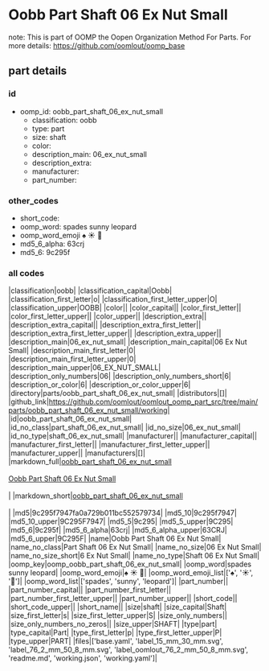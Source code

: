 # Oobb Part Shaft 06 Ex Nut Small  

note: This is part of OOMP the Oopen Organization Method For Parts. For more details: https://github.com/oomlout/oomp_base

##  part details





### id
* oomp_id: oobb_part_shaft_06_ex_nut_small
  * classification: oobb
  * type: part
  * size: shaft
  * color: 
  * description_main: 06_ex_nut_small
  * description_extra: 
  * manufacturer: 
  * part_number: 

### other_codes
* short_code: 
* oomp_word: spades sunny leopard
* oomp_word_emoji :spades: :sunny: :leopard:
* md5_6_alpha: 63crj
* md5_6: 9c295f

### all codes 
|classification|oobb|
|classification_capital|Oobb|
|classification_first_letter|o|
|classification_first_letter_upper|O|
|classification_upper|OOBB|
|color||
|color_capital||
|color_first_letter||
|color_first_letter_upper||
|color_upper||
|description_extra||
|description_extra_capital||
|description_extra_first_letter||
|description_extra_first_letter_upper||
|description_extra_upper||
|description_main|06_ex_nut_small|
|description_main_capital|06 Ex Nut Small|
|description_main_first_letter|0|
|description_main_first_letter_upper|0|
|description_main_upper|06_EX_NUT_SMALL|
|description_only_numbers|06|
|description_only_numbers_short|6|
|description_or_color|6|
|description_or_color_upper|6|
|directory|parts/oobb_part_shaft_06_ex_nut_small|
|distributors|[]|
|github_link|https://github.com/oomlout/oomlout_oomp_part_src/tree/main/parts/oobb_part_shaft_06_ex_nut_small/working|
|id|oobb_part_shaft_06_ex_nut_small|
|id_no_class|part_shaft_06_ex_nut_small|
|id_no_size|06_ex_nut_small|
|id_no_type|shaft_06_ex_nut_small|
|manufacturer||
|manufacturer_capital||
|manufacturer_first_letter||
|manufacturer_first_letter_upper||
|manufacturer_upper||
|manufacturers|[]|
|markdown_full|[oobb_part_shaft_06_ex_nut_small](https://github.com/oomlout/oomlout_oomp_part_src/tree/main/parts/oobb_part_shaft_06_ex_nut_small/working)<br>[](https://github.com/oomlout/oomlout_oomp_part_src/tree/main/parts/oobb_part_shaft_06_ex_nut_small/working)<br>[Oobb Part Shaft 06 Ex Nut Small](https://github.com/oomlout/oomlout_oomp_part_src/tree/main/parts/oobb_part_shaft_06_ex_nut_small/working)<br><br>|
|markdown_short|[oobb_part_shaft_06_ex_nut_small](https://github.com/oomlout/oomlout_oomp_part_src/tree/main/parts/oobb_part_shaft_06_ex_nut_small/working)<br><br>|
|md5|9c295f7947fa0a729b011bc552579734|
|md5_10|9c295f7947|
|md5_10_upper|9C295F7947|
|md5_5|9c295|
|md5_5_upper|9C295|
|md5_6|9c295f|
|md5_6_alpha|63crj|
|md5_6_alpha_upper|63CRJ|
|md5_6_upper|9C295F|
|name|Oobb Part Shaft 06 Ex Nut Small|
|name_no_class|Part Shaft 06 Ex Nut Small|
|name_no_size|06 Ex Nut Small|
|name_no_size_short|6 Ex Nut Small|
|name_no_type|Shaft 06 Ex Nut Small|
|oomp_key|oomp_oobb_part_shaft_06_ex_nut_small|
|oomp_word|spades sunny leopard|
|oomp_word_emoji|:spades: :sunny: :leopard:|
|oomp_word_emoji_list|[':spades:', ':sunny:', ':leopard:']|
|oomp_word_list|['spades', 'sunny', 'leopard']|
|part_number||
|part_number_capital||
|part_number_first_letter||
|part_number_first_letter_upper||
|part_number_upper||
|short_code||
|short_code_upper||
|short_name||
|size|shaft|
|size_capital|Shaft|
|size_first_letter|s|
|size_first_letter_upper|S|
|size_only_numbers||
|size_only_numbers_no_zeros||
|size_upper|SHAFT|
|type|part|
|type_capital|Part|
|type_first_letter|p|
|type_first_letter_upper|P|
|type_upper|PART|
|files|['base.yaml', 'label_15_mm_30_mm.svg', 'label_76_2_mm_50_8_mm.svg', 'label_oomlout_76_2_mm_50_8_mm.svg', 'readme.md', 'working.json', 'working.yaml']|
